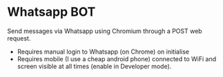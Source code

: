 # Whatsapp BOT

Send messages via Whatsapp using Chromium through a POST web request.
   * Requires manual login to Whatsapp (on Chrome) on initialise
   * Requires mobile (I use a cheap android phone) connected to WiFi and screen visible at all times (enable in Developer mode).